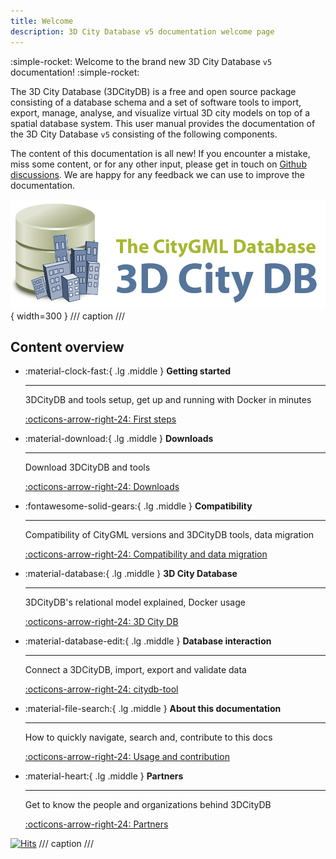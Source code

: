 ```yaml
---
title: Welcome
description: 3D City Database v5 documentation welcome page
---
```


:simple-rocket: Welcome to the brand new 3D City Database `v5` documentation! :simple-rocket:

The 3D City Database (3DCityDB) is a free and open source package consisting of a database schema and a set of software tools to import, export, manage, analyse, and visualize virtual 3D city models on top of a spatial database system. This user manual provides the documentation of the 3D City Database `v5` consisting of the following components.

The content of this documentation is all new! If you encounter a mistake, miss some content, or for any other input, please get in touch on [Github discussions](https://github.com/orgs/3dcitydb/discussions). We are happy for any feedback we can use to improve the documentation.

![3DCityDB logo](./assets/img/logos/3dcitydb-logo-long.png){ width=300 }
/// caption
///

## Content overview

<div class="grid cards" markdown>

- :material-clock-fast:{ .lg .middle } __Getting started__

    ---

    3DCityDB and tools setup, get up and running with Docker in minutes

    [:octicons-arrow-right-24: First steps](first-steps/index.md)

- :material-download:{ .lg .middle } __Downloads__

    ---

    Download 3DCityDB and tools

    [:octicons-arrow-right-24: Downloads](download.md)

- :fontawesome-solid-gears:{ .lg .middle } __Compatibility__

    ---

    Compatibility of CityGML versions and 3DCityDB tools, data migration

    [:octicons-arrow-right-24: Compatibility and data migration](compatibility.md)

- :material-database:{ .lg .middle } __3D City Database__

    ---

    3DCityDB's relational model explained, Docker usage

    [:octicons-arrow-right-24: 3D City DB](3dcitydb/index.md)

- :material-database-edit:{ .lg .middle } __Database interaction__

    ---

    Connect a 3DCityDB, import, export and validate data

    [:octicons-arrow-right-24: citydb-tool](citydb-tool/index.md)

- :material-file-search:{ .lg .middle } __About this documentation__

    ---

    How to quickly navigate, search and, contribute to this docs

    [:octicons-arrow-right-24: Usage and contribution](usage-contrib.md)

- :material-heart:{ .lg .middle } __Partners__

    ---

    Get to know the people and organizations behind 3DCityDB

    [:octicons-arrow-right-24: Partners](partners/index.md)

</div>

[![Hits](https://hits.seeyoufarm.com/api/count/incr/badge.svg?url=https%3A%2F%2F3dcitydb.github.io%2F3dcitydb-mkdocs%2F&count_bg=%2379C83D&title_bg=%23555555&icon=&icon_color=%23E7E7E7&title=Visitors&edge_flat=false)](https://hits.seeyoufarm.com/#history)
/// caption
///
